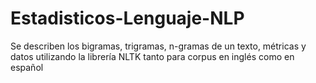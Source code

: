 # Estadisticos-Lenguaje-NLP
Se describen los bigramas, trigramas, n-gramas de un texto, métricas y datos utilizando la librería NLTK tanto para corpus en inglés como en español
